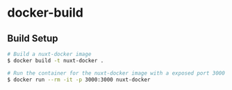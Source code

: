 # docker-build

## Build Setup

```bash
# Build a nuxt-docker image
$ docker build -t nuxt-docker .

# Run the container for the nuxt-docker image with a exposed port 3000
$ docker run --rm -it -p 3000:3000 nuxt-docker

```
